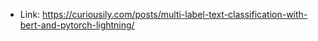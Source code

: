 - Link: https://curiousily.com/posts/multi-label-text-classification-with-bert-and-pytorch-lightning/